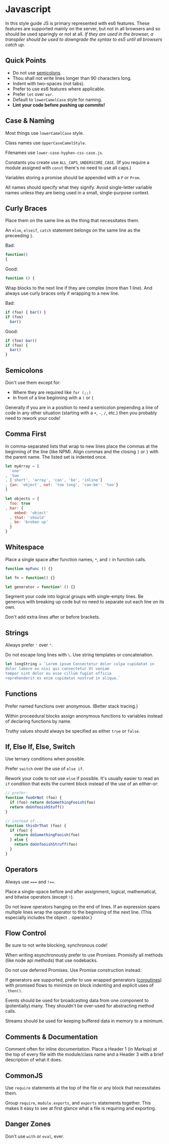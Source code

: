 # Javascript

In this style guide JS is primary represented with es6 features. These features are supported mainly on the server, but not in all browsers and so should be used sparingly or not at all. *If they are used in the browser, a transpiler should be used
to downgrade the syntax to es5 until all browsers catch up.*

## Quick Points

* Do not use [semicolons](#semicolons).
* Thou shall not write lines longer than 90 characters long.
* Indent with two-spaces (not tabs).
* Prefer to use es6 features where applicable.
* Prefer `let` over `var`.
* Default to `lowerCamelCase` style for naming.
* **Lint your code before pushing up commits!**

## Case & Naming

Most things use `lowerCamelCase` style.

Class names use `UpperCaseCamelStyle`.

Filenames use `lower-case-hyphen-css-case.js`.

Constants you create use `ALL_CAPS_UNDERSCORE_CASE`. (If you require a 
module assigned with `const` there's no need to use all caps.)

Variables storing a promise should be appended with a `P` or `Prom`.

All names should specify what they signify. Avoid single-letter variable names
unless they are being used in a small, single-purpose context.

## Curly Braces

Place them on the same line as the thing that necessitates them.

An `else`, `elseif`, `catch` statement belongs on the same line as
the preceeding `}`.

Bad:

```js
function()
{
```

Good:

```js
function () {
```

Wrap blocks to the next line if they are complex (more than 1 line). And always use curly braces only if wrapping to a new line.

Bad:

```js
if (foo) { bar() }
if (foo)
  bar()
```

Good:

```js
if (foo) bar()
if (foo) {
  bar()
}
```

## Semicolons

Don't use them except for:

* Where they are required like `for (;;)`
* In front of a line beginning with a `(` or `[`

Generally if you are in a position to need a semicolon prepending a line of code
in any other situation (starting with a `+`, `-`, `/`, etc.) then you probably need
to rework your code!

## Comma First

In comma-separated lists that wrap to new lines place the commas
at the beginning of the line (like NPM). Align commas and the closing `]` or `}`
with the parent name. The listed set is indented once.

```js
let myArray = [
  'one'
, 'two
, ['short', 'array', 'can', 'be', 'inline']
, {an: 'object', not: 'too long', 'can-be': 'too'}
]

let objects = {
  foo: true
, bar: {
    embed: 'object'
  , that: 'should'
  , be: 'broken up'
  }
}
```

## Whitespace

Place a single space after function names, `*`, and `)` in function calls.

```js
function myFunc () {}

let fn = function() {}

let generator = function* () {}
```

Segment your code into logical groups with single-empty lines. Be generous with
breaking up code but no need to separate out each line on its own.

Don't add extra lines after or before brackets.

## Strings

Always prefer `'` over `"`.

Do not escape long lines with `\`. Use string templates or concatenation.

```js
let longString = `Lorem ipsum Consectetur dolor culpa cupidatat in
dolor labore eu nisi qui consectetur Ut veniam
tempor sint dolor eu esse cillum fugiat officia
reprehenderit ex enim cupidatat nostrud in aliqua.`
```

## Functions

Prefer named functions over anonymous. (Better stack tracing.)

Within proceedural blocks assign anonymous functions to variables instead
of declaring functions by name.

Truthy values should always be specified as either `true` or `false`.

## If, Else If, Else, Switch

Use ternary conditions when possible.

Prefer `switch` over the use of `else if`.

Rework your code to not use `else` if possible. It's usually easier to read an `if` 
condition that exits the current block instead of the use of an either-or:

```js
// prefer:
function fooOrNot (foo) {
  if (foo) return doSomethingFooish(foo)
  return doUnfooishStuff()
}

// instead of...
function thisOrThat (foo) {
  if (foo) {
    return doSomethingFooish(foo)
  } else {
    return doUnfooishStruff(foo)
  }
}
```

## Operators

Always use `===` and `!==`.

Place a single-space before and after assignment, logical, mathematical, and
bitwise operators (except `!`).

Do not leave operators hanging on the end of lines. If an expression spans
multiple lines wrap the operator to the beginning of the next line. (This
especially includes the object `.` operator.)

## Flow Control

Be sure to not write blocking, synchronous code!

When writing asynchronously prefer to use Promises. Promisify all methods (like
node api methods) that use nodebacks.

Do not use deferred Promises. Use Promise construction instead.

If generators are supported, prefer to use wrapped generators 
([coroutines](https://goo.gl/IZeWPG)) with 
promised flows to minimize on block indenting and explicit uses of `.then()`.

Events should be used for broadcasting data from one component to (potentially)
many. They shouldn't be over-used for abstracting method calls.

Streams should be used for keeping buffered data in memory to a minimum.

## Comments & Documentation

Comment often for inline documentation. Place a Header 1 (in Markup) at the top of every
file with the module/class name and a Header 3 with a brief description of what
it does.

## CommonJS

Use `require` statements at the top of the file or any block that necessitates
them.

Group `require`, `module.exports`, and `exports` statements together. This makes
it easy to see at first glance what a file is requiring and exporting.

## Danger Zones

Don't use `with` or `eval`, ever.
